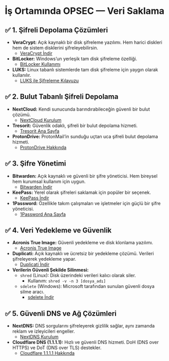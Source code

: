 # İş Ortamında OPSEC — Veri Saklama  

## ✅ 1. Şifreli Depolama Çözümleri  
- **VeraCrypt:** Açık kaynaklı bir disk şifreleme yazılımı. Hem harici diskleri hem de sistem disklerini şifreleyebilirsin.  
  - [VeraCrypt İndir](https://www.veracrypt.fr/en/Downloads.html)  
- **BitLocker:** Windows’un yerleşik tam disk şifreleme özelliği.  
  - [BitLocker Kullanımı](https://support.microsoft.com/tr-tr/windows/bitlocker-s%C3%BCr%C3%BCc%C3%BC-%C5%9Fifrelemesi-nedir-4d101e48-4d99-4a0b-aba1-87c8e1df7456)  
- **LUKS:** Linux tabanlı sistemlerde tam disk şifreleme için yaygın olarak kullanılır.  
  - [LUKS ile Şifreleme Kılavuzu](https://wiki.archlinux.org/title/Dm-crypt)  

## ✅ 2. Bulut Tabanlı Şifreli Depolama  
- **NextCloud:** Kendi sunucunda barındırabileceğin güvenli bir bulut çözümü.  
  - [NextCloud Kurulum](https://nextcloud.com/install/)  
- **Tresorit:** Güvenlik odaklı, şifreli bir bulut depolama hizmeti.  
  - [Tresorit Ana Sayfa](https://tresorit.com/)  
- **ProtonDrive:** ProtonMail’in sunduğu uçtan uca şifreli bulut depolama hizmeti.  
  - [ProtonDrive Hakkında](https://proton.me/drive)  

## ✅ 3. Şifre Yönetimi  
- **Bitwarden:** Açık kaynaklı ve güvenli bir şifre yöneticisi. Hem bireysel hem kurumsal kullanım için uygun.  
  - [Bitwarden İndir](https://bitwarden.com/)  
- **KeePass:** Yerel olarak şifreleri saklamak için popüler bir seçenek.  
  - [KeePass İndir](https://keepass.info/download.html)  
- **1Password:** Özellikle takım çalışmaları ve işletmeler için güçlü bir şifre yöneticisi.  
  - [1Password Ana Sayfa](https://1password.com/)  

## ✅ 4. Veri Yedekleme ve Güvenlik  
- **Acronis True Image:** Güvenli yedekleme ve disk klonlama yazılımı.  
  - [Acronis True Image](https://www.acronis.com/en-us/personal/computer-backup/)  
- **Duplicati:** Açık kaynaklı ve ücretsiz bir yedekleme çözümü. Verileri şifreleyerek yedekleme yapar.  
  - [Duplicati İndir](https://www.duplicati.com/)  
- **Verilerin Güvenli Şekilde Silinmesi:**  
  - `shred` (Linux): Disk üzerindeki verileri kalıcı olarak siler.  
    - Kullanım: `shred -v -n 3 [dosya_adı]`  
  - `sdelete` (Windows): Microsoft tarafından sunulan güvenli dosya silme aracı.  
    - [sdelete İndir](https://docs.microsoft.com/en-us/sysinternals/downloads/sdelete)  

## ✅ 5. Güvenli DNS ve Ağ Çözümleri  
- **NextDNS:** DNS sorgularını şifreleyerek gizlilik sağlar, aynı zamanda reklam ve izleyicileri engeller.  
  - [NextDNS Kurulum](https://nextdns.io/)  
- **Cloudflare DNS (1.1.1.1):** Hızlı ve güvenli DNS hizmeti. DoH (DNS over HTTPS) ve DoT (DNS over TLS) destekler.  
  - [Cloudflare 1.1.1.1 Hakkında](https://1.1.1.1/)
